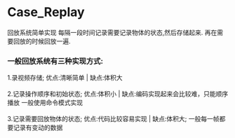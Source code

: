 # Case_Replay
回放系统简单实现
每隔一段时间记录需要记录物体的状态,然后存储起来.
再在需要回放的时候回放一遍.

### 一般回放系统有三种实现方式:
1.录视频存储; 优点:清晰简单 | 缺点:体积大
<br>
<br>2.记录操作顺序和初始状态; 优点:体积小 | 缺点:编码实现起来会比较难，只能顺序播放  一般使用命令模式实现
<br>
<br>3.记录需要回放物体的状态; 优点:代码比较容易实现 | 缺点:体积大;   一般每一帧都要记录有变动的数据
